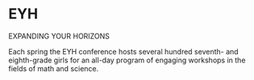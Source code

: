 # EYH
EXPANDING YOUR HORIZONS

Each spring the EYH conference hosts several hundred seventh- and eighth-grade girls for an all-day program of engaging workshops in the fields of math and science. 

